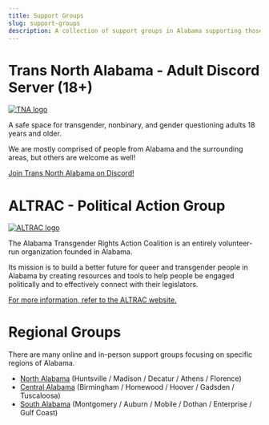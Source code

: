 ```yaml
---
title: Support Groups
slug: support-groups
description: A collection of support groups in Alabama supporting those in the transgender umbrella.
---
```


# Trans North Alabama - Adult Discord Server (18+)

[<img src="/extra_static/tna-logo.png" class="header-image" alt="TNA logo" />][tna-discord-logo]

A safe space for transgender, nonbinary, and gender questioning adults 18 years and older.

We are mostly comprised of people from Alabama and the surrounding areas, but others are welcome as well!

[Join Trans North Alabama on Discord!][tna-discord-invite]

# ALTRAC - Political Action Group

[<img src="/extra_static/altrac-logo.png" class="header-image" alt="ALTRAC logo" />][altrac-logo]

The Alabama Transgender Rights Action Coalition is an entirely volunteer-run organization founded in Alabama.

Its mission is to build a better future for queer and transgender people in Alabama by creating resources and
tools to help people be engaged politically and to effectively connect with their legislators.

[For more information, refer to the ALTRAC website.][altrac-website]

# Regional Groups

There are many online and in-person support groups focusing on specific regions of Alabama.

- [North Alabama][group-north] (Huntsville / Madison / Decatur / Athens / Florence)
- [Central Alabama][group-central] (Birmingham / Homewood / Hoover / Gadsden / Tuscaloosa)
- [South Alabama][group-south] (Montgomery / Auburn / Mobile / Dothan / Enterprise / Gulf Coast)

[tna-discord-logo]: https://discord.gg/3a9uxjwvbd "The Trans North Alabama logo, a rocket in the colors of the trans flag"
[tna-discord-invite]: https://discord.gg/3a9uxjwvbd "Discord Invite to the Trans North Alabama Discord server"
[altrac-logo]: https://altrac.works/ "ALTRAC's logo/banner, the borders of Alabama with the cross in the colors of the trans flag"
[altrac-website]: https://altrac.works/ "ALTRAC's website"
[group-north]: /pages/groups-north.html "North Alabama specific support groups"
[group-central]: /pages/groups-central.html "Central Alabama specific support groups"
[group-south]: /pages/groups-south.html "South Alabama specific support groups"
